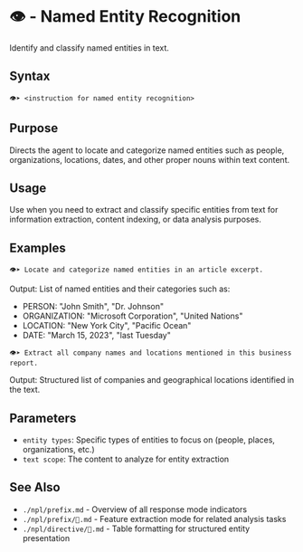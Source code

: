 # 👁️ - Named Entity Recognition
Identify and classify named entities in text.

## Syntax
`👁️➤ <instruction for named entity recognition>`

## Purpose
Directs the agent to locate and categorize named entities such as people, organizations, locations, dates, and other proper nouns within text content.

## Usage
Use when you need to extract and classify specific entities from text for information extraction, content indexing, or data analysis purposes.

## Examples
```example
👁️➤ Locate and categorize named entities in an article excerpt.
```

Output: List of named entities and their categories such as:
- PERSON: "John Smith", "Dr. Johnson"  
- ORGANIZATION: "Microsoft Corporation", "United Nations"
- LOCATION: "New York City", "Pacific Ocean"
- DATE: "March 15, 2023", "last Tuesday"

```example
👁️➤ Extract all company names and locations mentioned in this business report.
```

Output: Structured list of companies and geographical locations identified in the text.

## Parameters
- `entity types`: Specific types of entities to focus on (people, places, organizations, etc.)
- `text scope`: The content to analyze for entity extraction

## See Also
- `./npl/prefix.md` - Overview of all response mode indicators
- `./npl/prefix/🧪.md` - Feature extraction mode for related analysis tasks
- `./npl/directive/📅.md` - Table formatting for structured entity presentation